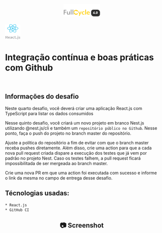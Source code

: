 <h1 align="center">
    <img width="120" height="40" src="https://github.com/trainningjava/Maratona-Full-Cycle-4.0/blob/master/public/assets/images/grupo_4378.png?raw=true">
</h1>

<img src="https://github.com/trainningjava/Maratona-Full-Cycle-4.0/blob/master/public/assets/images/react.png?raw=true" alt="Nest.js" width="50" height="50">
<h1>Integração contínua e boas práticas com Github</h1>
<br />

## Informações do desafio

Neste quarto desafio, você deverá criar uma aplicação React.js com TypeScript para listar os dados consumidos

Nesse quinto desafio, você criará um novo projeto em branco Nest.js utilizando @nest.js/cli e também um
`repositório público no Github`. Nesse ponto, faça o push do projeto no branch master do repositório.

Ajuste a política do repositório a fim de evitar com que o branch master receba pushes diretamente.
Além disso, crie uma action para que a cada nova pull request criada dispare a execução dos testes
que já vem por padrão no projeto Nest. Caso os testes falhem, a pull request ficará impossibilitada
de ser mergeada ao branch master.

Crie uma nova PR em que uma action foi executada com sucesso e informe o link da mesma no campo de
entrega desse desafio.

## Técnologias usadas:

```tecnologia
* React.js
* GitHub CI
```

<h2 align="center"> 📷 Screenshot </h2>

<p align="center">
<img width="600" src="">
</p>
